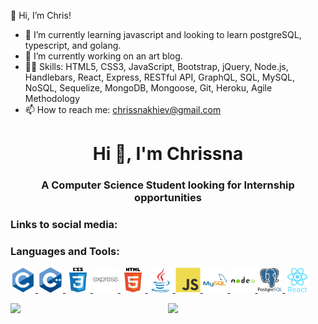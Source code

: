 👋 Hi, I’m Chris!
- 🌱 I’m currently learning javascript and looking to learn postgreSQL, typescript, and golang.
- 🔧 I’m currently working on an art blog.
- 👨‍🎓 Skills: HTML5, CSS3, JavaScript, Bootstrap, jQuery, Node.js, Handlebars, React, Express, RESTful API, GraphQL, SQL, MySQL, NoSQL, Sequelize, MongoDB, Mongoose, Git, Heroku, Agile Methodology
- 📫 How to reach me: <a href="mailto:chrissnakhiev@gmail.com"> chrissnakhiev@gmail.com </a>

<h1 align="center">Hi 👋, I'm Chrissna</h1>
<h3 align="center">A Computer Science Student looking for Internship opportunities</h3>

<h3 align="left">Links to social media:</h3>
<p align="left">
  



<h3 align="left">Languages and Tools:</h3>
<p align="left"> <a href="https://www.cprogramming.com/" target="_blank"> <img src="https://raw.githubusercontent.com/devicons/devicon/master/icons/c/c-original.svg" alt="c" width="40" height="40"/> </a> <a href="https://www.w3schools.com/cpp/" target="_blank"> <img src="https://raw.githubusercontent.com/devicons/devicon/master/icons/cplusplus/cplusplus-original.svg" alt="cplusplus" width="40" height="40"/> </a> <a href="https://www.w3schools.com/css/" target="_blank"> <img src="https://raw.githubusercontent.com/devicons/devicon/master/icons/css3/css3-original-wordmark.svg" alt="css3" width="40" height="40"/> </a> <a href="https://expressjs.com" target="_blank"> <img src="https://raw.githubusercontent.com/devicons/devicon/master/icons/express/express-original-wordmark.svg" alt="express" width="40" height="40"/> </a> <a href="https://www.w3.org/html/" target="_blank"> <img src="https://raw.githubusercontent.com/devicons/devicon/master/icons/html5/html5-original-wordmark.svg" alt="html5" width="40" height="40"/> </a> <a href="https://www.java.com" target="_blank"> <img src="https://raw.githubusercontent.com/devicons/devicon/master/icons/java/java-original.svg" alt="java" width="40" height="40"/> </a> <a href="https://developer.mozilla.org/en-US/docs/Web/JavaScript" target="_blank"> <img src="https://raw.githubusercontent.com/devicons/devicon/master/icons/javascript/javascript-original.svg" alt="javascript" width="40" height="40"/> </a> <a href="https://www.mysql.com/" target="_blank"> <img src="https://raw.githubusercontent.com/devicons/devicon/master/icons/mysql/mysql-original-wordmark.svg" alt="mysql" width="40" height="40"/> </a> <a href="https://nodejs.org" target="_blank"> <img src="https://raw.githubusercontent.com/devicons/devicon/master/icons/nodejs/nodejs-original-wordmark.svg" alt="oracle" width="40" height="40"/> </a> <a href="https://www.postgresql.org" target="_blank"> <img src="https://raw.githubusercontent.com/devicons/devicon/master/icons/postgresql/postgresql-original-wordmark.svg" alt="postgresql" width="40" height="40"/> </a> <a href="https://reactjs.org/" target="_blank"> <img src="https://raw.githubusercontent.com/devicons/devicon/master/icons/react/react-original-wordmark.svg" alt="react" width="40" height="40"/> </a> </p>


<div style="display: flex; justify-content: space-between;">
  <a style="flex: 1; margin-right: 10;" align="left" height="200">
    <img src="https://github-readme-stats.vercel.app/api/top-langs?username=ChrissnaKhiev&theme=tokyonight&layout=compact&repo=github-readme-stats" height="200" />
  </a>
  <a style="flex: 1;" align="left" height="200">
    <img src="https://github-readme-stats.vercel.app/api?username=ChrissnaKhiev&theme=tokyonight&repo=convoychat" height="200"/>
  </a>
</div>

<!---
ChrissnaKhiev/ChrissnaKhiev is a ✨ special ✨ repository because its `README.md` (this file) appears on your GitHub profile.
You can click the Preview link to take a look at your changes.
--->
